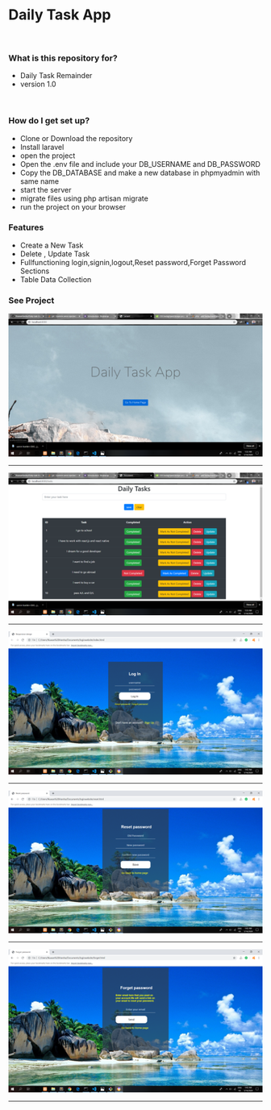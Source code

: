 <html>
<head></head>
<body>
    <h1>Daily Task App</h1> 
    <br>
        <h3>What is this repository for?</h3>
        <ul>
            <li>Daily Task Remainder</li>
            <li>version 1.0</li>
        </ul><br>
        <h3>How do I get set up?</h3>
        <ul>
            <li>Clone or Download the repository</li>
            <li>Install laravel</li>
            <li>open the project</li>
            <li>Open the .env file and include your DB_USERNAME and DB_PASSWORD</li>
            <li>Copy the DB_DATABASE and make a new database in phpmyadmin with same name</li>
            <li>start the server</li>
            <li>migrate files using php artisan migrate</li>
            <li>run the project on your browser</li>
        </ul>
        <h3>Features</h3>
        <ul>
            <li>Create a New Task</li>
            <li>Delete , Update Task</li>
            <li>Fullfunctioning login,signin,logout,Reset password,Forget Password Sections</li>
            <li>Table Data Collection</li>
        </ul>
        <h3>See Project</h3>
        <img src="/images/Screenshot (79).png"><hr>
    <img src="/images/Screenshot (80).png"><hr>
    <img src="/images/Screenshot (81).png"><hr>
    <img src="/images/Screenshot (82).png"><hr>
    <img src="/images/Screenshot (83).png"><hr>
<body>
</html>
